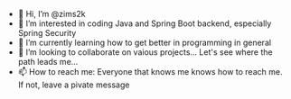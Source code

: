 - 👋 Hi, I’m @zims2k
- 👀 I’m interested in coding Java and Spring Boot backend, especially Spring Security
- 🌱 I’m currently learning how to get better in programming in general
- 💞️ I’m looking to collaborate on vaious projects... Let's see where the path leads me...
- 📫 How to reach me: Everyone that knows me knows how to reach me. If not, leave a pivate message

<!---
zims2k/zims2k is a ✨ special ✨ repository because its `README.md` (this file) appears on your GitHub profile.
You can click the Preview link to take a look at your changes.
--->
